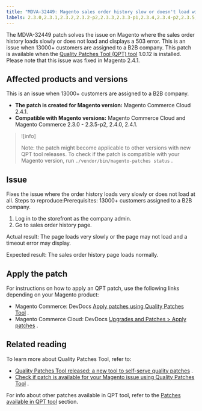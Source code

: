 ```yaml
---
title: "MDVA-32449: Magento sales order history slow or doesn't load with 503 error"
labels: 2.3.0,2.3.1,2.3.2,2.3.2-p2,2.3.3,2.3.3-p1,2.3.4,2.3.4-p2,2.3.5,2.3.5-p1,2.3.5-p2,2.4.0,2.4.1,503,QPT 1.0.12,Magento Commerce,Magento Commerce Cloud,Quality Patches Tool,error,orders,sales order history,slow,slow performance,slow response,support tools
---
```


The MDVA-32449 patch solves the issue on Magento where the sales order history loads slowly or does not load and displays a 503 error. This is an issue when 13000+ customers are assigned to a B2B company. This patch is available when the [Quality Patches Tool (QPT) tool](https://support.magento.com/hc/en-us/articles/360047139492) 1.0.12 is installed. Please note that this issue was fixed in Magento 2.4.1.

## Affected products and versions

This is an issue when 13000+ customers are assigned to a B2B company.

* **The patch is created for Magento version:** Magento Commerce Cloud 2.4.1.
* **Compatible with Magento versions:** Magento Commerce Cloud and Magento Commerce 2.3.0 - 2.3.5-p2, 2.4.0, 2.4.1.

>![info]
>
>Note: the patch might become applicable to other versions with new QPT tool releases. To check if the patch is compatible with your Magento version, run `./vendor/bin/magento-patches status` .

## Issue

Fixes the issue where the order history loads very slowly or does not load at all. <span class="wysiwyg-underline">Steps to reproduce:Prerequisites:</span> 13000+ customers assigned to a B2B company. <span class="wysiwyg-underline"></span> 

1. Log in to the storefront as the company admin.
1. Go to sales order history page.

 <span class="wysiwyg-underline">Actual result:</span> The page loads very slowly or the page may not load and a timeout error may display.

 <span class="wysiwyg-underline">Expected result:</span> The sales order history page loads normally.

## Apply the patch

For instructions on how to apply an QPT patch, use the following links depending on your Magento product:

* Magento Commerce: DevDocs [Apply patches using Quality Patches Tool](https://devdocs.magento.com/guides/v2.4/comp-mgr/patching/mqp.html) .
* Magento Commerce Cloud: DevDocs [Upgrades and Patches > Apply patches](https://devdocs.magento.com/cloud/project/project-patch.html) .

<h2 id="QPTPatchKBDataCollectionInstructionsProposal-Additionalstepsrequiredafterthepatchinstallation">Related reading</h2>

To learn more about Quality Patches Tool, refer to:

* [Quality Patches Tool released: a new tool to self-serve quality patches](https://support.magento.com/hc/en-us/articles/360047139492) .
* [Check if patch is available for your Magento issue using Quality Patches Tool](https://support.magento.com/hc/en-us/articles/360047125252) .

For info about other patches available in QPT tool, refer to the [Patches available in QPT tool](https://support.magento.com/hc/en-us/sections/360010506631-Patches-available-in-QPT-tool-) section.